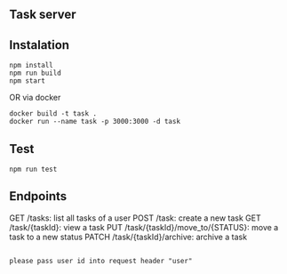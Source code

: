 ## Task server

## Instalation

```
npm install
npm run build
npm start
```

OR via docker

```
docker build -t task .
docker run --name task -p 3000:3000 -d task
```

## Test

```
npm run test
```

## Endpoints

GET /tasks: list all tasks of a user
POST /task: create a new task
GET /task/{taskId}: view a task
PUT /task/{taskId}/move_to/{STATUS}: move a task to a new status
PATCH /task/{taskId}/archive: archive a task

```

please pass user id into request header "user"
```
